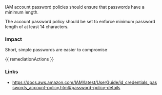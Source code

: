 
IAM account password policies should ensure that passwords have a minimum length. 

The account password policy should be set to enforce minimum password length of at least 14 characters.

### Impact
Short, simple passwords are easier to compromise

<!-- DO NOT CHANGE -->
{{ remediationActions }}

### Links
- https://docs.aws.amazon.com/IAM/latest/UserGuide/id_credentials_passwords_account-policy.html#password-policy-details
        